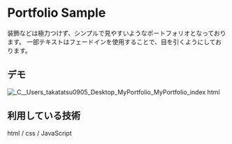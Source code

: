 Portfolio Sample
====

装飾などは極力つけず、シンプルで見やすいようなポートフォリオとなっております。
一部テキストはフェードインを使用することで、目を引くようにしております。

## デモ
![_C__Users_takatatsu0905_Desktop_MyPortfolio_MyPortfolio_index html](https://user-images.githubusercontent.com/67496372/167061878-694691b2-ecea-4122-aac3-54519e604edb.png)



## 利用している技術
html / css / JavaScript
